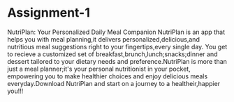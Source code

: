 # Assignment-1
NutriPlan: Your Personalized Daily Meal Companion
NutriPlan is an app that helps you with meal planning,it delivers personalized,delicious,and nutritious meal suggestions right to your fingertips,every single day. You get to recieve a customized set of breakfast,brunch,lunch;snacks;dinner and dessert tailored to your dietary needs and preference.NutriPlan is more than just a meal planner;it's your personal nutritionist in your pocket, empowering you to make healthier choices and enjoy delicious meals everyday.Download NutriPlan and start on a journey to a healtheir,happier you!!! 
